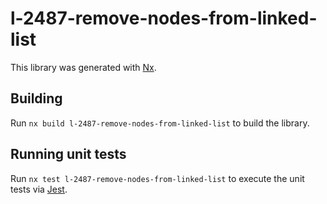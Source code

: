 # l-2487-remove-nodes-from-linked-list

This library was generated with [Nx](https://nx.dev).

## Building

Run `nx build l-2487-remove-nodes-from-linked-list` to build the library.

## Running unit tests

Run `nx test l-2487-remove-nodes-from-linked-list` to execute the unit tests via [Jest](https://jestjs.io).
